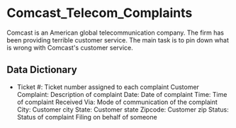 # Comcast_Telecom_Complaints
Comcast is an American global telecommunication company. The firm has been providing terrible customer service. The main task is to pin down what is wrong with Comcast's customer service.

## Data Dictionary
- 
    Ticket #: Ticket number assigned to each complaint
    Customer Complaint: Description of complaint
    Date: Date of complaint
    Time: Time of complaint
    Received Via: Mode of communication of the complaint
    City: Customer city
    State: Customer state
    Zipcode: Customer zip
    Status: Status of complaint
    Filing on behalf of someone
